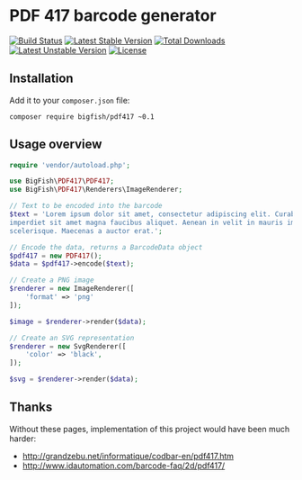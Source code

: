 PDF 417 barcode generator
=========================

[![Build Status](https://travis-ci.org/ihabunek/pdf417-php.svg?branch=master)](https://travis-ci.org/ihabunek/pdf417-php) [![Latest Stable Version](https://poser.pugx.org/bigfish/pdf417-php/v/stable.svg)](https://packagist.org/packages/bigfish/pdf417-php) [![Total Downloads](https://poser.pugx.org/bigfish/pdf417-php/downloads.svg)](https://packagist.org/packages/bigfish/pdf417-php) [![Latest Unstable Version](https://poser.pugx.org/bigfish/pdf417-php/v/unstable.svg)](https://packagist.org/packages/bigfish/pdf417-php) [![License](https://poser.pugx.org/bigfish/pdf417-php/license.svg)](https://packagist.org/packages/bigfish/pdf417-php)

Installation
------------

Add it to your `composer.json` file:

```
composer require bigfish/pdf417 ~0.1
```

Usage overview
--------------

```php
require 'vendor/autoload.php';

use BigFish\PDF417\PDF417;
use BigFish\PDF417\Renderers\ImageRenderer;

// Text to be encoded into the barcode
$text = 'Lorem ipsum dolor sit amet, consectetur adipiscing elit. Curabitur
imperdiet sit amet magna faucibus aliquet. Aenean in velit in mauris imperdiet
scelerisque. Maecenas a auctor erat.';

// Encode the data, returns a BarcodeData object
$pdf417 = new PDF417();
$data = $pdf417->encode($text);

// Create a PNG image
$renderer = new ImageRenderer([
    'format' => 'png'
]);

$image = $renderer->render($data);

// Create an SVG representation
$renderer = new SvgRenderer([
    'color' => 'black',
]);

$svg = $renderer->render($data);
```

Thanks
------

Without these pages, implementation of this project would have been much harder:

* http://grandzebu.net/informatique/codbar-en/pdf417.htm
* http://www.idautomation.com/barcode-faq/2d/pdf417/
